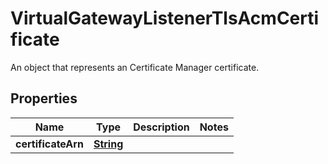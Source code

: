 

# VirtualGatewayListenerTlsAcmCertificate

An object that represents an Certificate Manager certificate.

## Properties

| Name | Type | Description | Notes |
|------------ | ------------- | ------------- | -------------|
|**certificateArn** | [**String**](String.md) |  |  |



